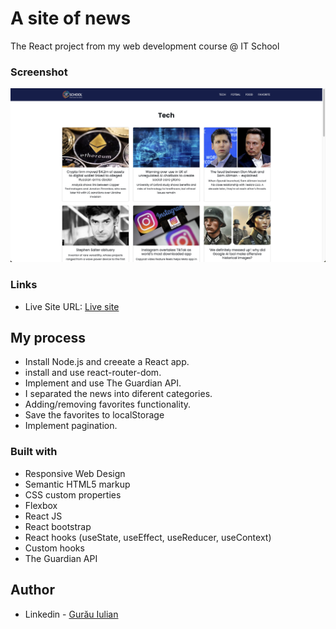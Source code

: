# A site of news

The React project from my web development course @ IT School

### Screenshot

![](./news-site.jpeg)

### Links

- Live Site URL: [Live site]()

## My process

- Install Node.js and creeate a React app.
- install and use react-router-dom.
- Implement and use The Guardian API.
- I separated the news into diferent categories.
- Adding/removing favorites functionality.
- Save the favorites to localStorage
- Implement pagination.

### Built with

- Responsive Web Design
- Semantic HTML5 markup
- CSS custom properties
- Flexbox
- React JS
- React bootstrap
- React hooks (useState, useEffect, useReducer, useContext)
- Custom hooks
- The Guardian API

## Author

- Linkedin - [Gurău Iulian](https://www.linkedin.com/in/gurău-iulian/)
